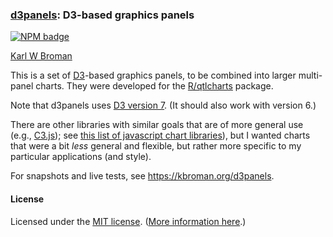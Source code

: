 ### [d3panels](https://kbroman.org/d3panels): D3-based graphics panels

[![NPM badge](https://img.shields.io/npm/v/d3panels.svg)](https://npmjs.org/package/d3panels)

[Karl W Broman](https://kbroman.org)

This is a set of [D3](https://d3js.org)-based graphics panels, to
be combined into larger multi-panel charts.  They were developed for
the [R/qtlcharts](https://kbroman.org/qtlcharts) package.

Note that d3panels uses
[D3 version 7](https://github.com/d3/d3/blob/main/API.md).
(It should also work with version 6.)

There are other libraries with similar goals that are of more general
use (e.g., [C3.js](http://c3js.org));
see
[this list of javascript chart libraries](https://blog.webkid.io/javascript-chart-libraries/)),
but I wanted charts that were a bit _less_ general and flexible, but
rather more specific to my particular applications (and style).

For snapshots and live tests, see <https://kbroman.org/d3panels>.


#### License

Licensed under the
[MIT license](LICENSE.md). ([More information here](https://en.wikipedia.org/wiki/MIT_License).)
